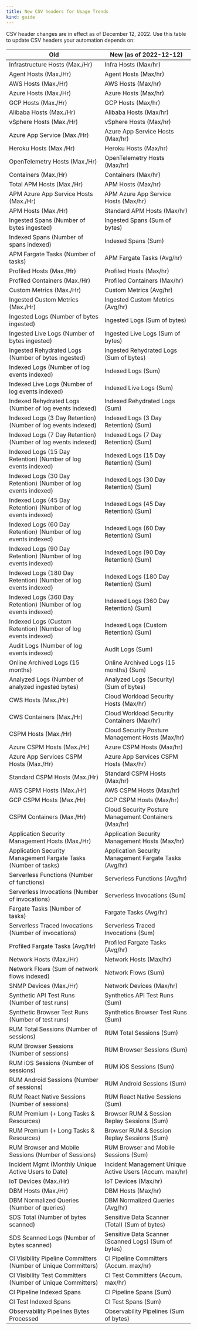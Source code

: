 ```yaml
---
title: New CSV headers for Usage Trends
kind: guide
---
```


CSV header changes are in effect as of December 12, 2022. Use this table to update CSV headers your automation depends on:

| Old | New (as of 2022-12-12) |
|-----|------------------------|
| Infrastructure Hosts (Max./Hr) | Infra Hosts (Max/hr) |
| Agent Hosts (Max./Hr) | Agent Hosts (Max/hr) |
| AWS Hosts (Max./Hr) | AWS Hosts (Max/hr) |
| Azure Hosts (Max./Hr) | Azure Hosts (Max/hr) |
| GCP Hosts (Max./Hr) | GCP Hosts (Max/hr) |
| Alibaba Hosts (Max./Hr) | Alibaba Hosts (Max/hr) |
| vSphere Hosts (Max./Hr) | vSphere Hosts (Max/hr) |
| Azure App Service (Max./Hr) | Azure App Service Hosts (Max/hr) |
| Heroku Hosts (Max./Hr) | Heroku Hosts (Max/hr) |
| OpenTelemetry Hosts (Max./Hr) | OpenTelemetry Hosts (Max/hr) |
| Containers (Max./Hr) | Containers (Max/hr) |
| Total APM Hosts (Max./Hr) | APM Hosts (Max/hr) |
| APM Azure App Service Hosts (Max./Hr) | APM Azure App Service Hosts (Max/hr) |
| APM Hosts (Max./Hr) | Standard APM Hosts (Max/hr) |
| Ingested Spans (Number of bytes ingested) | Ingested Spans (Sum of bytes) |
| Indexed Spans (Number of spans indexed) | Indexed Spans (Sum) |
| APM Fargate Tasks (Number of tasks) | APM Fargate Tasks (Avg/hr) |
| Profiled Hosts (Max./Hr) | Profiled Hosts (Max/hr) |
| Profiled Containers (Max./Hr) | Profiled Containers (Max/hr) |
| Custom Metrics (Max./Hr) | Custom Metrics (Avg/hr) |
| Ingested Custom Metrics (Max./Hr) | Ingested Custom Metrics (Avg/hr) |
| Ingested Logs (Number of bytes ingested) | Ingested Logs (Sum of bytes) |
| Ingested Live Logs (Number of bytes ingested) | Ingested Live Logs (Sum of bytes) |
| Ingested Rehydrated Logs (Number of bytes ingested) | Ingested Rehydrated Logs (Sum of bytes) |
| Indexed Logs (Number of log events indexed) | Indexed Logs (Sum) |
| Indexed Live Logs (Number of log events indexed) | Indexed Live Logs (Sum) |
| Indexed Rehydrated Logs (Number of log events indexed) | Indexed Rehydrated Logs (Sum) |
| Indexed Logs (3 Day Retention) (Number of log events indexed) | Indexed Logs (3 Day Retention) (Sum) |
| Indexed Logs (7 Day Retention) (Number of log events indexed) | Indexed Logs (7 Day Retention) (Sum) |
| Indexed Logs (15 Day Retention) (Number of log events indexed) | Indexed Logs (15 Day Retention) (Sum) |
| Indexed Logs (30 Day Retention) (Number of log events indexed) | Indexed Logs (30 Day Retention) (Sum) |
| Indexed Logs (45 Day Retention) (Number of log events indexed) | Indexed Logs (45 Day Retention) (Sum) |
| Indexed Logs (60 Day Retention) (Number of log events indexed) | Indexed Logs (60 Day Retention) (Sum) |
| Indexed Logs (90 Day Retention) (Number of log events indexed) | Indexed Logs (90 Day Retention) (Sum) |
| Indexed Logs (180 Day Retention) (Number of log events indexed) | Indexed Logs (180 Day Retention) (Sum) |
| Indexed Logs (360 Day Retention) (Number of log events indexed) | Indexed Logs (360 Day Retention) (Sum) |
| Indexed Logs (Custom Retention) (Number of log events indexed) | Indexed Logs (Custom Retention) (Sum) |
| Audit Logs (Number of log events indexed) | Audit Logs (Sum) |
| Online Archived Logs (15 months) | Online Archived Logs (15 months) (Sum) |
| Analyzed Logs (Number of analyzed ingested bytes) | Analyzed Logs (Security) (Sum of bytes) |
| CWS Hosts (Max./Hr) | Cloud Workload Security Hosts (Max/hr) |
| CWS Containers (Max./Hr) | Cloud Workload Security Containers (Max/hr) |
| CSPM Hosts (Max./Hr) | Cloud Security Posture Management Hosts (Max/hr) |
| Azure CSPM Hosts (Max./Hr) | Azure CSPM Hosts (Max/hr) |
| Azure App Services CSPM Hosts (Max./Hr) | Azure App Services CSPM Hosts (Max/hr) |
| Standard CSPM Hosts (Max./Hr) | Standard CSPM Hosts (Max/hr) |
| AWS CSPM Hosts (Max./Hr) | AWS CSPM Hosts (Max/hr) |
| GCP CSPM Hosts (Max./Hr) | GCP CSPM Hosts (Max/hr) |
| CSPM Containers (Max./Hr) | Cloud Security Posture Management Containers (Max/hr) |
| Application Security Management Hosts (Max./Hr) | Application Security Management Hosts (Max/hr) |
| Application Security Management Fargate Tasks (Number of tasks) | Application Security Management Fargate Tasks (Avg/hr) |
| Serverless Functions (Number of functions) | Serverless Functions (Avg/hr) |
| Serverless Invocations (Number of invocations) | Serverless Invocations (Sum) |
| Fargate Tasks (Number of tasks) | Fargate Tasks (Avg/hr) |
| Serverless Traced Invocations (Number of invocations) | Serverless Traced Invocations (Sum) |
| Profiled Fargate Tasks (Avg/Hr) | Profiled Fargate Tasks (Avg/hr) |
| Network Hosts (Max./Hr) | Network Hosts (Max/hr) |
| Network Flows (Sum of network flows indexed) | Network Flows (Sum) |
| SNMP Devices (Max./Hr) | Network Devices (Max/hr) |
| Synthetic API Test Runs (Number of test runs) | Synthetics API Test Runs (Sum) |
| Synthetic Browser Test Runs (Number of test runs) | Synthetics Browser Test Runs (Sum) |
| RUM Total Sessions (Number of sessions) | RUM Total Sessions (Sum) |
| RUM Browser Sessions (Number of sessions) | RUM Browser Sessions (Sum) |
| RUM iOS Sessions (Number of sessions) | RUM iOS Sessions (Sum) |
| RUM Android Sessions (Number of sessions) | RUM Android Sessions (Sum) |
| RUM React Native Sessions (Number of sessions) | RUM React Native Sessions (Sum) |
| RUM Premium (+ Long Tasks & Resources) | Browser RUM & Session Replay Sessions (Sum) |
| RUM Premium (+ Long Tasks & Resources) | Browser RUM & Session Replay Sessions (Sum) |
| RUM Browser and Mobile Sessions (Number of Sessions) | RUM Browser and Mobile Sessions (Sum) |
| Incident Mgmt (Monthly Unique Active Users to Date) | Incident Management Unique Active Users (Accum. max/hr) |
| IoT Devices (Max./Hr) | IoT Devices (Max/hr) |
| DBM Hosts (Max./Hr) | DBM Hosts (Max/hr) |
| DBM Normalized Queries (Number of queries) | DBM Normalized Queries (Avg/hr) |
| SDS Total (Number of bytes scanned) | Sensitive Data Scanner (Total) (Sum of bytes) |
| SDS Scanned Logs (Number of bytes scanned) | Sensitive Data Scanner (Scanned Logs) (Sum of bytes) |
| CI Visibility Pipeline Committers (Number of Unique Committers) | CI Pipeline Committers (Accum. max/hr) |
| CI Visibility Test Committers (Number of Unique Committers) | CI Test Committers (Accum. max/hr) |
| CI Pipeline Indexed Spans | CI Pipeline Spans (Sum) |
| CI Test Indexed Spans | CI Test Spans (Sum) |
| Observability Pipelines Bytes Processed | Observability Pipelines (Sum of bytes) |
